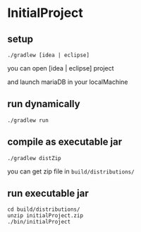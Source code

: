 # InitialProject

## setup

`./gradlew [idea | eclipse]`

you can open [idea | eclipse] project

and launch mariaDB in your localMachine

## run dynamically

`./gradlew run`

## compile as executable jar

`./gradlew distZip`

you can get zip file in `build/distributions/`

## run executable jar

```
cd build/distributions/
unzip initialProject.zip
./bin/initialProject
```
